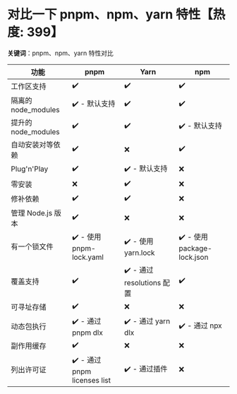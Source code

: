 # 对比一下 pnpm、npm、yarn 特性【热度: 399】

**关键词**：pnpm、npm、yarn 特性对比

| 功能                           | pnpm                                                                                           | Yarn                                                   | npm                                                  |
|--------------------------------|------------------------------------------------------------------------------------------------|--------------------------------------------------------|------------------------------------------------------|
| 工作区支持                    | ✔️                                                                                              | ✔️                                                          | ✔️                                                     |
| 隔离的 node_modules        | ✔️ - 默认支持                                                                         | ✔️                                                          | ✔️                                                     |
| 提升的 node_modules     | ✔️                                                                                              | ✔️                                                          | ✔️ - 默认支持                                     |
| 自动安装对等依赖          | ✔️                                                                                              | ❌                                                          | ✔️                                                     |
| Plug'n'Play                  | ✔️                                                                                              | ✔️ - 默认支持                                     | ❌                                                      |
| 零安装                             | ❌                                                                                              | ✔️                                                          | ❌                                                      |
| 修补依赖                         | ✔️                                                                                              | ✔️                                                          | ❌                                                      |
| 管理 Node.js 版本       | ✔️                                                                                              | ❌                                                          | ❌                                                      |
| 有一个锁文件                 | ✔️ - 使用 pnpm-lock.yaml                                                   | ✔️ - 使用 yarn.lock                                   | ✔️ - 使用 package-lock.json                |
| 覆盖支持                         | ✔️                                                                                              | ✔️ - 通过 resolutions 配置                | ✔️                                                     |
| 可寻址存储                     | ✔️                                                                                              | ❌                                                          | ❌                                                      |
| 动态包执行                    | ✔️ - 通过 pnpm dlx                                                                | ✔️ - 通过 yarn dlx                                            | ✔️ - 通过 npx                                 |
| 副作用缓存                     | ✔️                                                                                              | ❌                                                          | ❌                                                      |
| 列出许可证                     | ✔️ - 通过 pnpm licenses list                                               | ✔️ - 通过插件                                                     | ❌                                                      |